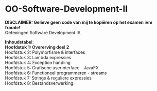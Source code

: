 # OO-Software-Development-II
<strong>DISCLAIMER: Gelieve geen code van mij te kopiëren op het examen ivm fraude!</strong>\
Oefeningen Software Development II\

<strong>Inhoudstabel:</strong>\
<strong>Hoofdstuk 1: Overerving deel 2</strong>\
Hoofdstuk 2: Polymorfisme & interfaces\
Hoofdstuk 3: Lambda expressies\
Hoofdstuk 4: Exception handling\
Hoofdstuk 5: Grafische userinterface - JavaFX\
Hoofdstuk 6: Functioneel programmeren - streams\
Hoofdstuk 7: Strings & reguliere expressies\
Hoofdstuk 8: Bestandsverwerking
